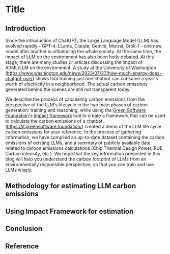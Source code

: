 # Title

## Introduction

Since the introduction of ChatGPT, the Large Language Model (LLM) has evolved rapidly - GPT-4, LLama, Claude, Gemini, Mistral, Grok-1 - one new model after another is influencing the whole society. At the same time, the impact of LLM on the environment has also been hotly debated. At this stage, there are many studies or articles discussing the impact of AI/ML/LLM on the environment. A study at the University of Washington (https://www.washington.edu/news/2023/07/27/how-much-energy-does-chatgpt-use/) shows that training just one chatbot can consume a year's worth of electricity in a neighborhood. The actual carbon emissions generated behind the scenes are still not transparent today.

We describe the process of calculating carbon emissions from the perspective of the LLM's lifecycle in the two main phases of carbon generation: training and reasoning, while using the [Green Software Foundation](https://greensoftware.foundation/)'s [Impact framework](https://greensoftware.foundation/) tool to create a framework that can be used to calculate the carbon emissions of a chatbot. (https://if.greensoftware.foundation/) created a demo of the LLM life cycle carbon emissions for your reference. In the process of gathering information, we have compiled an up-to-date dataset containing the carbon emissions of existing LLMs, and a summary of publicly available data related to carbon emissions calculations (Chip Thermal Design Power, PUE, Carbon intensity, etc.). We hope that the key information presented in this blog will help you understand the carbon footprint of LLMs from an environmentally responsible perspective, so that you can train and use LLMs wisely.


## Methodology for estimating LLM carbon emissions

## Using Impact Framework for estimation

## Conclusion

## Reference